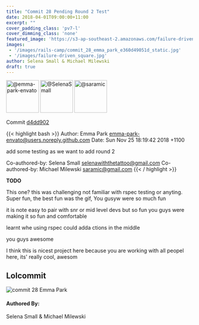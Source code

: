 ```yaml
---
title: "Commit 28 Pending Round 2 Test"
date: 2018-04-01T09:00:00+11:00
excerpt: ""
cover_padding_class: 'pv7-l'
cover_dimming_class: 'none'
featured_image: 'https://s3-ap-southeast-2.amazonaws.com/failure-driven-blog/railscamp-24-woodfield-hobart/commit_28_emma_park_e360d49051d.gif'
images:
 - '/images/rails-camp/commit_28_emma_park_e360d49051d_static.jpg'
 - '/images/failure-driven_square.jpg'
author: Selena Small & Michael Milewski 
draft: true
---
```


<img alt="@emma-park-envato" src="//github.com/emma-park-envato.png" style="display: inline; width: 88px;" height="88" />
<img alt="@SelenaSmall" src="//github.com/SelenaSmall.png" style="display: inline; width: 88px;" height="88" />
<img alt="@saramic" src="//github.com/saramic.png" style="display: inline; width: 88px;" height="88" />

Commit [d4dd902](https://github.com/failure-driven/railscamp-search-term/commit/d4dd902636145d6046d9a0a93885b3ca7fcc03c7)

{{< highlight bash >}}
Author: Emma Park <emma-park-envato@users.noreply.github.com>
Date:   Sun Nov 25 18:19:42 2018 +1100

add some testing as we want to add round 2

Co-authored-by: Selena Small <selenawiththetattoo@gmail.com>
Co-authored-by: Michael Milewski <saramic@gmail.com>
{{< / highlight >}}

**TODO**

This one? this was challenging not familiar with rspec testing or anyting.
Super fun, the best fun was the gif, You gusyw were so much fun

it is note easy to pair with snr or mid level devs but so fun
you guys were making it so fun and comfortable

learnt whe using rspec could adda ctions in the middle

you guys awesome

I think this is nicest project here because you are working with all peopel
here, its' really cool, awesom

## Lolcommit

![commit 28 Emma Park](https://s3-ap-southeast-2.amazonaws.com/failure-driven-blog/railscamp-24-woodfield-hobart/commit_28_emma_park_e360d49051d.gif)

#### Authored By:

Selena Small & Michael Milewski
